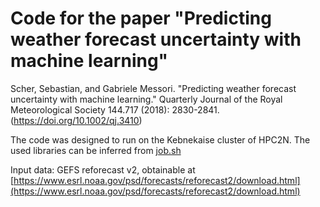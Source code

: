 # Code for the paper "Predicting weather forecast uncertainty with machine learning"
Scher, Sebastian, and Gabriele Messori. "Predicting weather forecast uncertainty with machine learning." Quarterly Journal of the Royal Meteorological Society 144.717 (2018): 2830-2841.
(https://doi.org/10.1002/qj.3410)

The code was designed to run on the Kebnekaise cluster of HPC2N. The used libraries can be inferred from [job.sh](job.sh)

Input data: GEFS reforecast v2, obtainable at [https://www.esrl.noaa.gov/psd/forecasts/reforecast2/download.html](https://www.esrl.noaa.gov/psd/forecasts/reforecast2/download.html)
